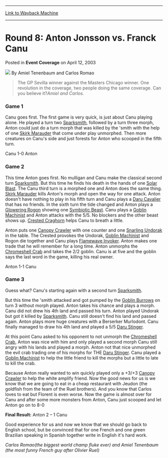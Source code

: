 
---
[Link to Wayback Machine](https://web.archive.org/web/20171031061555/https://magic.wizards.com/en/articles/archive/event-coverage/round-8-anton-jonsson-vs-franck-canu-2003-04-12)

[_metadata_:author]:- "Amiel Tenenbaum and Carlos Romao"
[_metadata_:description]:- "The GP Sevilla winner against the Masters Chicago winner. One revolution in the coverage, two people doing the same coverage. Can you believe it?Amiel and Carlos.Game 1Canu goes first. The first game is very quick, is just about Canu playing alone. He played a turn two Sparksmith, followed by a turn three morph, Anton could just do a turn morph that was killed by the 'smith with the help of one Skirk Marauder that come under play unmorphed."
[_metadata_:generator]:- "Drupal 7 (http://drupal.org)"
[_metadata_:node]:- "784616"
[_metadata_:publish_date]:- "2003-04-12"
[_metadata_:source]:- "div-main-content"
[_metadata_:title]:- "Round 8: Anton Jonsson vs. Franck Canu"
[_metadata_:wayback_capture_timestamp]:- "2017-10-31 06:15:55"
[_metadata_:wayback_raw_url]:- "https://web.archive.org/web/20171031061555id_/https://magic.wizards.com/en/articles/archive/event-coverage/round-8-anton-jonsson-vs-franck-canu-2003-04-12"
[_metadata_:wayback_url]:- "https://magic.wizards.com/en/articles/archive/event-coverage/round-8-anton-jonsson-vs-franck-canu-2003-04-12"
---


Round 8: Anton Jonsson vs. Franck Canu
======================================



 Posted in **Event Coverage**
 on April 12, 2003 






![](https://media.magic.wizards.com/styles/auth_small/public/generic-avatar-150_650.png)
By Amiel Tenenbaum and Carlos Romao












> The GP Sevilla winner against the Masters Chicago winner. One revolution in the coverage, two people doing the same coverage. Can you believe it?*Amiel and Carlos.*

### Game 1

Canu goes first. The first game is very quick, is just about Canu playing alone. He played a turn two [Sparksmith](http://gatherer.wizards.com/Pages/Card/Details.aspx?name=Sparksmith), followed by a turn three morph, Anton could just do a turn morph that was killed by the 'smith with the help of one [Skirk Marauder](http://gatherer.wizards.com/Pages/Card/Details.aspx?name=Skirk+Marauder) that come under play unmorphed. Then more creatures on Canu's side and just forests for Anton who scooped in the fifth turn. 

Canu 1-0 Anton

### Game 2

This time Anton goes first. No mulligan and Canu make the classical second turn [Sparksmith](http://gatherer.wizards.com/Pages/Card/Details.aspx?name=Sparksmith). But this time he finds his death in the hands of one [Solar Blast](http://gatherer.wizards.com/Pages/Card/Details.aspx?name=Solar+Blast). The Canu third turn is a morphed one and Anton does the same thing. [Skirk Marauder](http://gatherer.wizards.com/Pages/Card/Details.aspx?name=Skirk+Marauder) kills Anton's morph and open the way for one attack. Anton doesn't have nothing to play in his fifth turn and Canu plays a [Daru Cavalier](http://gatherer.wizards.com/Pages/Card/Details.aspx?name=Daru+Cavalier) that has no friends. In the sixth turn the tide changed and Anton plays a [Glowering Rogon](http://gatherer.wizards.com/Pages/Card/Details.aspx?name=Glowering+Rogon) showing one [Symbiotic Beast](http://gatherer.wizards.com/Pages/Card/Details.aspx?name=Symbiotic+Beast). Canu plays a [Goblin Machinist](http://gatherer.wizards.com/Pages/Card/Details.aspx?name=Goblin+Machinist) and Anton attacks with the 5/5. No blockers and the other beast shows up. [Crested Craghorn](http://gatherer.wizards.com/Pages/Card/Details.aspx?name=Crested+Craghorn) helps Canu to breath a little.

Anton puts one [Canopy Crawler](http://gatherer.wizards.com/Pages/Card/Details.aspx?name=Canopy+Crawler) with one counter and one [Snarling Undorak](http://gatherer.wizards.com/Pages/Card/Details.aspx?name=Snarling+Undorak) in the table. The Crested provokes the Undorak, [Goblin Machinist](http://gatherer.wizards.com/Pages/Card/Details.aspx?name=Goblin+Machinist) and Rogon die together and Canu plays [Flamewave Invoker](http://gatherer.wizards.com/Pages/Card/Details.aspx?name=Flamewave+Invoker). Anton makes one trade that he will remember for a long time. Anton unmorphs the [Chromeshell Crab](http://gatherer.wizards.com/Pages/Card/Details.aspx?name=Chromeshell+Crab) and takes the 2/2 goblin. Canu is at five and the goblin says the last word in the game, killing his real owner. 

Anton 1-1 Canu

### Game 3

Guess what? Canu's starting again with a second turn [Sparksmith](http://gatherer.wizards.com/Pages/Card/Details.aspx?name=Sparksmith).

But this time the 'smith attacked and got pumped by the [Goblin Burrows](http://gatherer.wizards.com/Pages/Card/Details.aspx?name=Goblin+Burrows) on turn 3 without morph played. Anton takes his chance and plays a morph. Canu did not drew his 4th land and passed his turn. Anton played Undorak but got it killed by [Sparksmith](http://gatherer.wizards.com/Pages/Card/Details.aspx?name=Sparksmith). Canu still doesn't find his land and passed again. Anton plays more huge creatures with a Berserker Murlodont. Canu finally managed to draw his 4th land and played a 5/5 [Daru Stinger](http://gatherer.wizards.com/Pages/Card/Details.aspx?name=Daru+Stinger).

At this point Canu asked to his opponent to not unmorph the [Chromeshell Crab](http://gatherer.wizards.com/Pages/Card/Details.aspx?name=Chromeshell+Crab), Anton was nice with him and only played a second morph Canu still angry with his lands and played a morph. Anton not that nice unmorphed the evil crab trading one of his morphs for THE [Daru Stinger](http://gatherer.wizards.com/Pages/Card/Details.aspx?name=Daru+Stinger). Canu played a [Goblin Machinist](http://gatherer.wizards.com/Pages/Card/Details.aspx?name=Goblin+Machinist) to help the little friend to kill the morphs but a little to late to kill the crab.

Because Anton really wanted to win quickly played only a +3/+3 [Canopy Crawler](http://gatherer.wizards.com/Pages/Card/Details.aspx?name=Canopy+Crawler) to help the white amplify friend. Now the good news for us is we know that we are going to eat in a cheap restaurant with Jeudon (the goldfish from the team of the Ruel brothers). And you know that Carlos loves to eat but Florent is even worse. Now the game is almost over for Canu and after some more monsters from Anton, Canu just scooped and let Anton go on to 8-0

**Final Result:** Anton 2 – 1 Canu

Good experience for us and now we know that we should go back to English school, but be convinced that for one French and one green Brazilian speaking in Spanish together write in English it's hard work.

*Carlos Romao(the biggest world champ fluke ever) and Amiel Tenenbaum (the most funny French guy after Olivier Ruel)*







